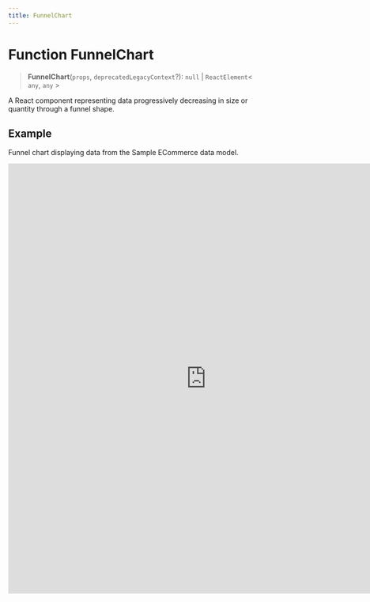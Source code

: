 ```yaml
---
title: FunnelChart
---
```


# Function FunnelChart

> **FunnelChart**(`props`, `deprecatedLegacyContext`?): `null` \| `ReactElement`\< `any`, `any` \>

A React component representing data progressively decreasing in size or quantity through a funnel shape.

## Example

Funnel chart displaying data from the Sample ECommerce data model.

<iframe
 src='https://csdk-playground.sisense.com/?example=charts%2Ffunnel-chart&mode=docs'
 width=800
 height=870
 style='border:none;'
/>

## Parameters

| Parameter | Type | Description |
| :------ | :------ | :------ |
| `props` | [`FunnelChartProps`](../interfaces/interface.FunnelChartProps.md) | Funnel chart properties |
| `deprecatedLegacyContext`? | `any` | ::: warning Deprecated<br /><br />:::<br /><br />**See**<br /><br />[React Docs](https://legacy.reactjs.org/docs/legacy-context.html#referencing-context-in-lifecycle-methods) |

## Returns

`null` \| `ReactElement`\< `any`, `any` \>

Funnel Chart component
